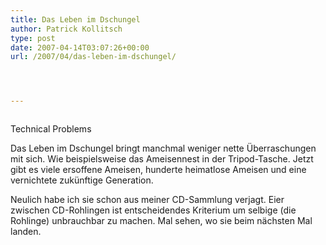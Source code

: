 ```yaml
---
title: Das Leben im Dschungel
author: Patrick Kollitsch
type: post
date: 2007-04-14T03:07:26+00:00
url: /2007/04/das-leben-im-dschungel/




---
```

<div class="flickr">
  <a href="http://www.flickr.com/photos/schreibblogade/458501795/"><img src="//farm1.static.flickr.com/242/458501795_dba049f3bf.jpg" class="flickr-photo" alt="" /></a></p> 
  
  <p>
    Technical Problems
  </p>
</div>

Das Leben im Dschungel bringt manchmal weniger nette Überraschungen mit sich. Wie beispielsweise das Ameisennest in der Tripod-Tasche. Jetzt gibt es viele ersoffene Ameisen, hunderte heimatlose Ameisen und eine vernichtete zukünftige Generation.

Neulich habe ich sie schon aus meiner CD-Sammlung verjagt. Eier zwischen CD-Rohlingen ist entscheidendes Kriterium um selbige (die Rohlinge) unbrauchbar zu machen. Mal sehen, wo sie beim nächsten Mal landen.
